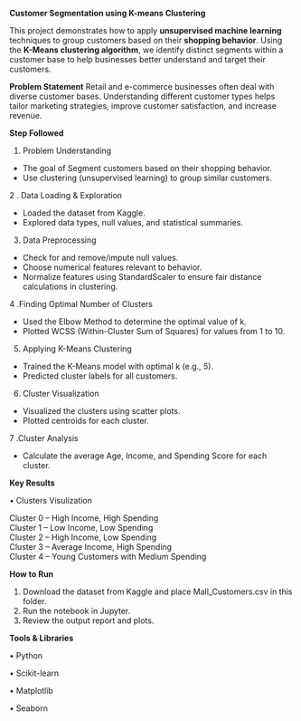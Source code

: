  **Customer Segmentation using K-means Clustering**
 
This project demonstrates how to apply **unsupervised machine learning** techniques to group customers based on their **shopping behavior**. Using the **K-Means clustering algorithm**, we identify distinct segments within a customer base to help businesses better understand and target their customers.
   
  **Problem Statement**
    Retail and e-commerce businesses often deal with diverse customer bases. Understanding different customer types helps tailor marketing strategies, improve customer satisfaction, and increase revenue.

**Step Followed**
1. Problem Understanding
-  The goal of Segment customers based on their shopping behavior.
-  Use clustering (unsupervised learning) to group similar customers.
  
2 . Data Loading & Exploration
-  Loaded the dataset from Kaggle.
-  Explored data types, null values, and statistical summaries.
  
3.  Data Preprocessing
-  Check for and remove/impute null values.
-  Choose numerical features relevant to behavior.
-  Normalize features using StandardScaler to ensure fair distance calculations in clustering.

4 .Finding Optimal Number of Clusters
-  Used the Elbow Method to determine the optimal value of k.
-  Plotted WCSS (Within-Cluster Sum of Squares) for values from 1 to 10.

5. Applying K-Means Clustering
-  Trained the K-Means model with optimal k (e.g., 5).
-  Predicted cluster labels for all customers.

6. Cluster Visualization
-  Visualized the clusters using scatter plots.
-  Plotted centroids for each cluster.

7 .Cluster Analysis
-  Calculate the average Age, Income, and Spending Score for each cluster.

**Key Results**

•  Clusters Visulization

   Cluster 0 – High Income, High Spending  
   Cluster 1 – Low Income, Low Spending  
   Cluster 2 – High Income, Low Spending  
   Cluster 3 – Average Income, High Spending  
   Cluster 4 – Young Customers with Medium Spending

 
**How to Run**

 1.	Download the dataset from Kaggle and place Mall_Customers.csv in this folder.
 2.	Run the notebook in Jupyter.
 3.	Review the output report and plots.
    
**Tools & Libraries**

 •	Python
 
 •	Scikit-learn
 
 •	Matplotlib
 
 •	Seaborn

